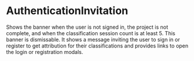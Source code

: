 # AuthenticationInvitation

Shows the banner when the user is not signed in, the project is not complete, and when the classification session count is at least 5. This banner is dismissable. It shows a message inviting the user to sign in or register to get attribution for their classifications and provides links to open the login or registration modals.
